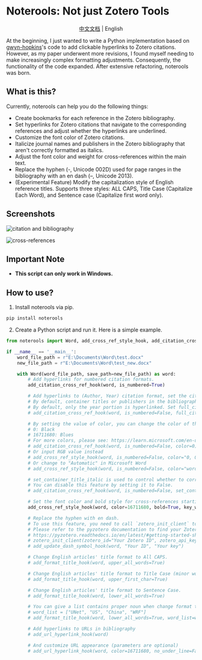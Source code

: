 # Noterools: Not just Zotero Tools

<p align="center"><a href="README.md">中文文档</a> | English</p>

At the beginning, I just wanted to write a Python implementation based on [gwyn-hopkins](https://forums.zotero.org/discussion/comment/418013/#Comment_418013)'s code to add clickable hyperlinks to Zotero citations. However, as my paper underwent more revisions, I found myself needing to make increasingly complex formatting adjustments. Consequently, the functionality of the code expanded. After extensive refactoring, noterools was born.

## What is this?

Currently, noterools can help you do the following things:

- Create bookmarks for each reference in the Zotero bibliography.
- Set hyperlinks for Zotero citations that navigate to the corresponding references and adjust whether the hyperlinks are underlined.
- Customize the font color of Zotero citations.
- Italicize journal names and publishers in the Zotero bibliography that aren't correctly formatted as italics.
- Adjust the font color and weight for cross-references within the main text.
- Replace the hyphen (-, Unicode 002D) used for page ranges in the bibliography with an en dash (–, Unicode 2013).
- (Experimental Feature) Modify the capitalization style of English reference titles. Supports three styles: ALL CAPS, Title Case (Capitalize Each Word), and Sentence case (Capitalize first word only).

## Screenshots

![citation and bibliography](./pics/noterools1.png)

![cross-references](./pics/noterools2.png)

## Important Note

- **This script can only work in Windows.**

## How to use?

1. Install noterools via pip.

```bash
pip install noterools
```

2. Create a Python script and run it. Here is a simple example.

```python
from noterools import Word, add_cross_ref_style_hook, add_citation_cross_ref_hook

if __name__ == '__main__':
    word_file_path = r"E:\Documents\Word\test.docx"
    new_file_path = r"E:\Documents\Word\test_new.docx"

    with Word(word_file_path, save_path=new_file_path) as word:
        # Add hyperlinks for numbered citation formats.
        add_citation_cross_ref_hook(word, is_numbered=True)

        # Add hyperlinks to (Author, Year) citation format, set the citation font color to blue.
        # By default, container titles or publishers in the bibliography that are not correctly italicized will be set to italics.
        # By default, only the year portion is hyperlinked. Set full_citation_hyperlink=True to make the entire citation (author+year) hyperlinked. (This is still an experimental feature, and it may produce unexpected results.)
        # add_citation_cross_ref_hook(word, is_numbered=False, full_citation_hyperlink=True)

        # By setting the value of color, you can change the color of the entire citation (excluding the parentheses).
        # 0: Black
        # 16711680: Blues
        # For more colors, please see: https://learn.microsoft.com/en-us/office/vba/api/word.wdcolor
        # add_citation_cross_ref_hook(word, is_numbered=False, color=0)
        # Or input RGB value instead
        # add_cross_ref_style_hook(word, is_numbered=False, color="0, 0, 255")
        # Or change to "Automatic" in Microsoft Word
        # add_cross_ref_style_hook(word, is_numbered=False, color="word_auto")

        # set_container_title_italic is used to control whether to correct names in the bibliography that are not properly italicized.
        # You can disable this feature by setting it to False.
        # add_citation_cross_ref_hook(word, is_numbered=False, set_container_title_italic=False)

        # Set the font color and bold style for cross-references starting with 'Figure' in the main contents.
        add_cross_ref_style_hook(word, color=16711680, bold=True, key_word=["Figure"])

        # Replace the hyphen with en dash.
        # To use this feature, you need to call `zotero_init_client` to initialize the client to communicate with Zotero.
        # Please refer to the pyzotero documentation to find your Zotero ID and apply for an API key.
        # https://pyzotero.readthedocs.io/en/latest/#getting-started-short-version
        # zotero_init_client(zotero_id="Your Zotero ID", zotero_api_key="Your Zotero API key")
        # add_update_dash_symbol_hook(word, "Your ID", "Your key")

        # Change English articles' title format to All CAPS.
        # add_format_title_hook(word, upper_all_words=True)

        # Change English articles' title format to Title Case (minor words will be changed too).
        # add_format_title_hook(word, upper_first_char=True)

        # Change English articles' title format to Sentence Case.
        # add_format_title_hook(word, lower_all_words=True)

        # You can give a list contains proper noun when change format to Sentence Case.
        # word_list = ["UNet", "US", "China", "WRF"]
        # add_format_title_hook(word, lower_all_words=True, word_list=word_list)

        # Add hyperlinks to URLs in bibliography
        # add_url_hyperlink_hook(word)

        # And customize URL appearance (parameters are optional)
        # add_url_hyperlink_hook(word, color=16711680, no_under_line=False)
```
